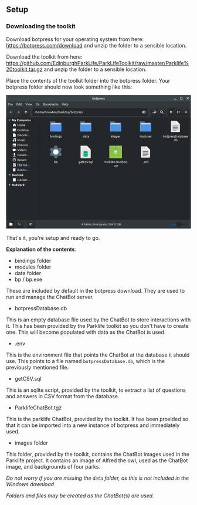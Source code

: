 ## Setup

### Downloading the toolkit
Download botpress for your operating system from here: https://botpress.com/download and unzip the folder to a sensible location.

Download the toolkit from here: https://github.com/EdinburghParkLife/ParkLifeToolkit/raw/master/Parklife%20toolkit.tar.gz and unzip the folder to a sensible location.

Place the contents of the toolkit folder into the botpress folder. Your botpress folder should now look something like this:

![alt text](https://github.com/EdinburghParkLife/ParkLifeToolkit/raw/master/documentation%20images/botpress%20folder.png "Botpress folder contents")

That's it, you're setup and ready to go.

**Explanation of the contents**:

* bindings folder
* modules folder
* data folder
* bp / bp.exe

These are included by default in the botpress download. They are used to run and manage the ChatBot server.

* botpressDatabase.db

This is an empty database file used by the ChatBot to store interactions with it. This has been provided by the Parklife toolkit so you don't have to create one. This will become populated with data as the ChatBot is used.

* .env

This is the environment file that points the ChatBot at the database it should use. This points to a file named `botpressDatabase.db`, which is the previously mentioned file.

* getCSV.sql

This is an sqlite script, provided by the toolkit, to extract a list of questions and answers in CSV format from the database.

* ParklifeChatBot.tgz

This is the parklife ChatBot, provided by the toolkit. It has been provided so that it can be imported into a new instance of botpress and immediately used.

* images folder

This folder, provided by the toolkit, contains the ChatBot images used in the Parklife project. It contains an image of Alfred the owl, used as the ChatBot image, and backgrounds of four parks.

*Do not worry if you are missing the `data` folder, as this is not included in the Windows download.*

*Folders and files may be created as the ChatBot(s) are used.*
